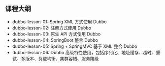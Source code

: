 ## 课程大纲

- dubbo-lesson-01: Spring XML 方式使用 Dubbo
- dubbo-lesson-02: 注解方式使用 Dubbo
- dubbo-lesson-03: 原生 API 方式使用 Dubbo
- dubbo-lesson-04: SpringBoot 整合 Dubbo
- dubbo-lesson-05: Spring + SpringMVC 基于 XML 整合 Dubbo
- dubbo-lesson-06: Dubbo 高级特性使用，包括序列化、地址缓存、超时、重试、多版本、负载均衡、集群容错、服务降级
